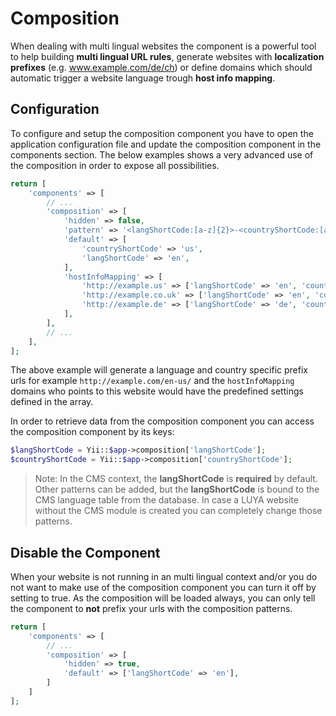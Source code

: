 # Composition

When dealing with multi lingual websites the <class name="luya\web\Composition" /> component is a powerful tool to help building **multi lingual URL rules**, generate websites with **localization prefixes** (e.g. www.example.com/de/ch) or define domains which should automatic trigger a website language trough **host info mapping**.

## Configuration

To configure and setup the composition component you have to open the application configuration file and update the composition component in the components section. The below examples shows a very advanced use of the composition in order to expose all possibilities.

```php
return [
    'components' => [
        // ...
        'composition' => [
            'hidden' => false,
            'pattern' => '<langShortCode:[a-z]{2}>-<countryShortCode:[a-z]{2}>',
            'default' => [
                'countryShortCode' => 'us',
                'langShortCode' => 'en',
            ],
            'hostInfoMapping' => [
                'http://example.us' => ['langShortCode' => 'en', 'countryShortCode' => 'us'],
                'http://example.co.uk' => ['langShortCode' => 'en', 'countryShortCode' => 'uk'],
                'http://example.de' => ['langShortCode' => 'de', 'countryShortCode' => 'de'],
            ],
        ],
        // ...
    ],
];
```

The above example will generate a language and country specific prefix urls for example `http://example.com/en-us/` and the `hostInfoMapping` domains who points to this website would have the predefined settings defined in the array.

In order to retrieve data from the composition component you can access the composition component by its keys:

```php
$langShortCode = Yii::$app->composition['langShortCode'];
$countryShortCode = Yii::$app->composition['countryShortCode'];
```

> Note: In the CMS context, the **langShortCode** is **required** by default. Other patterns can be added, but the **langShortCode** is bound to the CMS language table from the database. In case a LUYA website without the CMS module is created you can completely change those patterns.

## Disable the Component

When your website is not running in an multi lingual context and/or you do not want to make use of the composition component you can turn it off by setting <class name="luya\web\Composition" prop="hidden" /> to true. As the composition will be loaded always, you can only tell the component to **not** prefix your urls with the composition patterns.

```php
return [
    'components' => [
        // ...
        'composition' => [
            'hidden' => true,
            'default' => ['langShortCode' => 'en'],
        ]
    ]
];
```
